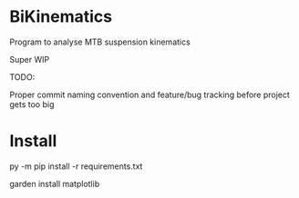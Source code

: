 # BiKinematics
Program to analyse MTB suspension kinematics

Super WIP

TODO:

Proper commit naming convention and feature/bug tracking before project gets too big

# Install

py -m pip install -r requirements.txt

garden install matplotlib  